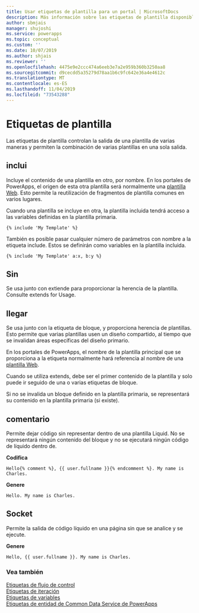 ```yaml
---
title: Usar etiquetas de plantilla para un portal | MicrosoftDocs
description: Más información sobre las etiquetas de plantilla disponibles en el portal
author: sbmjais
manager: shujoshi
ms.service: powerapps
ms.topic: conceptual
ms.custom: ''
ms.date: 10/07/2019
ms.author: shjais
ms.reviewer: ''
ms.openlocfilehash: 4475e9e2ccc474a6eeb3e7a2e959b360b3250aa8
ms.sourcegitcommit: d9cecdd5a35279d78aa1b6c9fc642e36a4e4612c
ms.translationtype: MT
ms.contentlocale: es-ES
ms.lasthandoff: 11/04/2019
ms.locfileid: "73543288"
---
```

# <a name="template-tags"></a>Etiquetas de plantilla

Las etiquetas de plantilla controlan la salida de una plantilla de varias maneras y permiten la combinación de varias plantillas en una sola salida.

## <a name="include"></a>inclui

Incluye el contenido de una plantilla en otro, por nombre. En los portales de PowerApps, el origen de esta otra plantilla será normalmente una [plantilla Web](store-content-web-templates.md). Esto permite la reutilización de fragmentos de plantilla comunes en varios lugares.  

Cuando una plantilla se incluye en otra, la plantilla incluida tendrá acceso a las variables definidas en la plantilla primaria.

`{% include 'My Template' %}`

También es posible pasar cualquier número de parámetros con nombre a la etiqueta include. Estos se definirán como variables en la plantilla incluida.

`{% include 'My Template' a:x, b:y %}`

## <a name="block"></a>Sin

Se usa junto con extiende para proporcionar la herencia de la plantilla. Consulte extends for Usage.

## <a name="extends"></a>llegar

Se usa junto con la etiqueta de bloque, y proporciona herencia de plantillas. Esto permite que varias plantillas usen un diseño compartido, al tiempo que se invalidan áreas específicas del diseño primario.

En los portales de PowerApps, el nombre de la plantilla principal que se proporciona a la etiqueta normalmente hará referencia al nombre de una [plantilla Web](store-content-web-templates.md).  

Cuando se utiliza extends, debe ser el primer contenido de la plantilla y solo puede ir seguido de una o varias etiquetas de bloque.

Si no se invalida un bloque definido en la plantilla primaria, se representará su contenido en la plantilla primaria (si existe).

## <a name="comment"></a>comentario

Permite dejar código sin representar dentro de una plantilla Liquid. No se representará ningún contenido del bloque y no se ejecutará ningún código de líquido dentro de.

**Codifica**

`Hello{% comment %}, {{ user.fullname }}{% endcomment %}. My name is Charles.`

**Genere**

`Hello. My name is Charles.`

## <a name="raw"></a>Socket

Permite la salida de código líquido en una página sin que se analice y se ejecute.

**Genere**

`Hello, {{ user.fullname }}. My name is Charles.`

### <a name="see-also"></a>Vea también

[Etiquetas de flujo de control](control-flow-tags.md)<br>
[Etiquetas de iteración](iteration-tags.md)<br>
[Etiquetas de variables](variable-tags.md)<br>
[Etiquetas de entidad de Common Data Service de PowerApps](portals-entity-tags.md)
